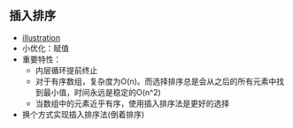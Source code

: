 ## 插入排序

* [illustration](https://excalidraw.com/#json=5457035516706816,7kh_XxJN22iiEs5SZm84aQ)
* 小优化：赋值
* 重要特性：
  * 内层循环提前终止
  * 对于有序数组，复杂度为O(n)。而选择排序总是会从之后的所有元素中找到最小值，时间永远是稳定的O(n^2)
  * 当数组中的元素近乎有序，使用插入排序法是更好的选择
* 换个方式实现插入排序法(倒着排序)
